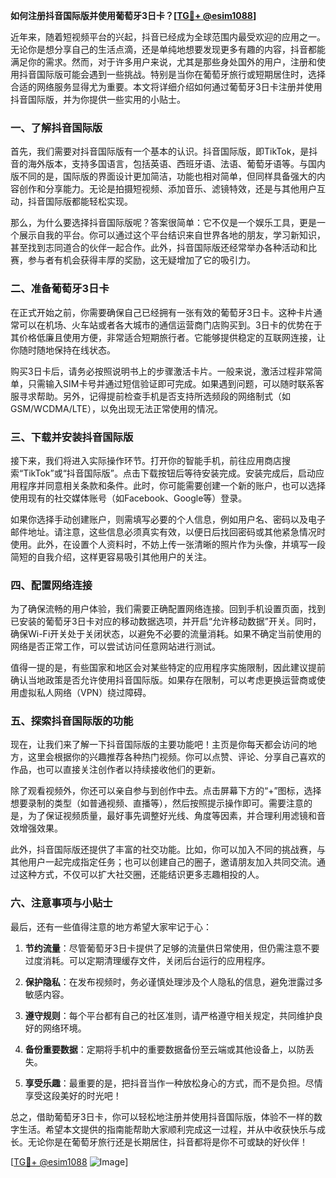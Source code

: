 **如何注册抖音国际版并使用葡萄牙3日卡？[[TG💪+ @esim1088](https://t.me/s/esim1088)]**

近年来，随着短视频平台的兴起，抖音已经成为全球范围内最受欢迎的应用之一。无论你是想分享自己的生活点滴，还是单纯地想要发现更多有趣的内容，抖音都能满足你的需求。然而，对于许多用户来说，尤其是那些身处国外的用户，注册和使用抖音国际版可能会遇到一些挑战。特别是当你在葡萄牙旅行或短期居住时，选择合适的网络服务显得尤为重要。本文将详细介绍如何通过葡萄牙3日卡注册并使用抖音国际版，并为你提供一些实用的小贴士。

### 一、了解抖音国际版

首先，我们需要对抖音国际版有一个基本的认识。抖音国际版，即TikTok，是抖音的海外版本，支持多国语言，包括英语、西班牙语、法语、葡萄牙语等。与国内版不同的是，国际版的界面设计更加简洁，功能也相对简单，但同样具备强大的内容创作和分享能力。无论是拍摄短视频、添加音乐、滤镜特效，还是与其他用户互动，抖音国际版都能轻松实现。

那么，为什么要选择抖音国际版呢？答案很简单：它不仅是一个娱乐工具，更是一个展示自我的平台。你可以通过这个平台结识来自世界各地的朋友，学习新知识，甚至找到志同道合的伙伴一起合作。此外，抖音国际版还经常举办各种活动和比赛，参与者有机会获得丰厚的奖励，这无疑增加了它的吸引力。

### 二、准备葡萄牙3日卡

在正式开始之前，你需要确保自己已经拥有一张有效的葡萄牙3日卡。这种卡片通常可以在机场、火车站或者各大城市的通信运营商门店购买到。3日卡的优势在于其价格低廉且使用方便，非常适合短期旅行者。它能够提供稳定的互联网连接，让你随时随地保持在线状态。

购买3日卡后，请务必按照说明书上的步骤激活卡片。一般来说，激活过程非常简单，只需输入SIM卡号并通过短信验证即可完成。如果遇到问题，可以随时联系客服寻求帮助。另外，记得提前检查手机是否支持所选频段的网络制式（如GSM/WCDMA/LTE），以免出现无法正常使用的情况。

### 三、下载并安装抖音国际版

接下来，我们将进入实际操作环节。打开你的智能手机，前往应用商店搜索“TikTok”或“抖音国际版”。点击下载按钮后等待安装完成。安装完成后，启动应用程序并同意相关条款和条件。此时，你可能需要创建一个新的账户，也可以选择使用现有的社交媒体账号（如Facebook、Google等）登录。

如果你选择手动创建账户，则需填写必要的个人信息，例如用户名、密码以及电子邮件地址。请注意，这些信息必须真实有效，以便日后找回密码或其他紧急情况时使用。此外，在设置个人资料时，不妨上传一张清晰的照片作为头像，并填写一段简短的自我介绍，这样更容易吸引其他用户的关注。

### 四、配置网络连接

为了确保流畅的用户体验，我们需要正确配置网络连接。回到手机设置页面，找到已安装的葡萄牙3日卡对应的移动数据选项，并开启“允许移动数据”开关。同时，确保Wi-Fi开关处于关闭状态，以避免不必要的流量消耗。如果不确定当前使用的网络是否正常工作，可以尝试访问任意网站进行测试。

值得一提的是，有些国家和地区会对某些特定的应用程序实施限制，因此建议提前确认当地政策是否允许使用抖音国际版。如果存在限制，可以考虑更换运营商或使用虚拟私人网络（VPN）绕过障碍。

### 五、探索抖音国际版的功能

现在，让我们来了解一下抖音国际版的主要功能吧！主页是你每天都会访问的地方，这里会根据你的兴趣推荐各种热门视频。你可以点赞、评论、分享自己喜欢的作品，也可以直接关注创作者以持续接收他们的更新。

除了观看视频外，你还可以亲自参与到创作中去。点击屏幕下方的“+”图标，选择想要录制的类型（如普通视频、直播等），然后按照提示操作即可。需要注意的是，为了保证视频质量，最好事先调整好光线、角度等因素，并合理利用滤镜和音效增强效果。

此外，抖音国际版还提供了丰富的社交功能。比如，你可以加入不同的挑战赛，与其他用户一起完成指定任务；也可以创建自己的圈子，邀请朋友加入共同交流。通过这种方式，不仅可以扩大社交圈，还能结识更多志趣相投的人。

### 六、注意事项与小贴士

最后，还有一些值得注意的地方希望大家牢记于心：

1. **节约流量**：尽管葡萄牙3日卡提供了足够的流量供日常使用，但仍需注意不要过度消耗。可以定期清理缓存文件，关闭后台运行的应用程序。
   
2. **保护隐私**：在发布视频时，务必谨慎处理涉及个人隐私的信息，避免泄露过多敏感内容。

3. **遵守规则**：每个平台都有自己的社区准则，请严格遵守相关规定，共同维护良好的网络环境。

4. **备份重要数据**：定期将手机中的重要数据备份至云端或其他设备上，以防丢失。

5. **享受乐趣**：最重要的是，把抖音当作一种放松身心的方式，而不是负担。尽情享受这段美好的时光吧！

总之，借助葡萄牙3日卡，你可以轻松地注册并使用抖音国际版，体验不一样的数字生活。希望本文提供的指南能帮助大家顺利完成这一过程，并从中收获快乐与成长。无论你是在葡萄牙旅行还是长期居住，抖音都将是你不可或缺的好伙伴！

[[TG💪+ @esim1088](https://t.me/s/esim1088) ![Image](https://i.postimg.cc/4NQfJmqS/Snipaste-2025-05-13-00-14-12.png)]